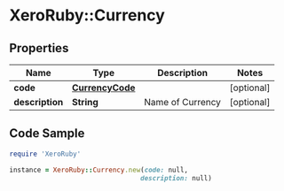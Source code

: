 # XeroRuby::Currency

## Properties

Name | Type | Description | Notes
------------ | ------------- | ------------- | -------------
**code** | [**CurrencyCode**](CurrencyCode.md) |  | [optional] 
**description** | **String** | Name of Currency | [optional] 

## Code Sample

```ruby
require 'XeroRuby'

instance = XeroRuby::Currency.new(code: null,
                                 description: null)
```


